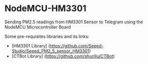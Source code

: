 # NodeMCU-HM3301
Sending PM2.5 readings from HM3301 Sensor to Telegram using the NodeMCU Microcontroller Board

Some pre-requisites libraries and its links:
+ [HM3301 Library] (https://github.com/Seeed-Studio/Seeed_PM2_5_sensor_HM3301)
+ [CTBot Library] (https://github.com/shurillu/CTBot) 
